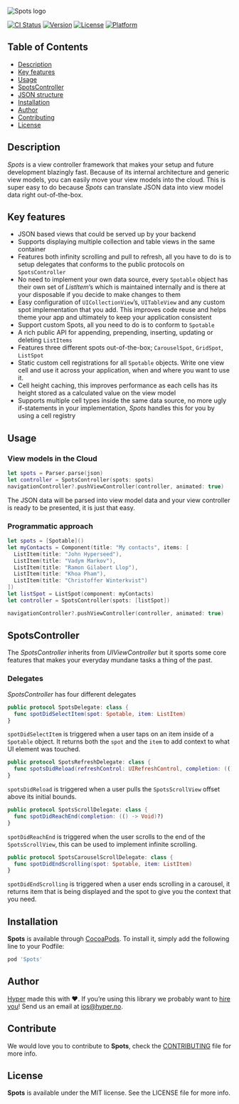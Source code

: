 ![Spots logo](https://raw.githubusercontent.com/hyperoslo/Spots/master/Images/logo_v3.png)

[![CI Status](http://img.shields.io/travis/hyperoslo/Spots.svg?style=flat)](https://travis-ci.org/hyperoslo/Spots)
[![Version](https://img.shields.io/cocoapods/v/Spots.svg?style=flat)](http://cocoadocs.org/docsets/Spots)
[![License](https://img.shields.io/cocoapods/l/Spots.svg?style=flat)](http://cocoadocs.org/docsets/Spots)
[![Platform](https://img.shields.io/cocoapods/p/Spots.svg?style=flat)](http://cocoadocs.org/docsets/Spots)

## Table of Contents

* [Description](#description)
* [Key features](#key-features)
* [Usage](#usage)
* [SpotsController](#spotscontroller)
* [JSON structure](#json-structure)
* [Installation](#installation)
* [Author](#author)
* [Contributing](#contributing)
* [License](#license)

## Description

*Spots* is a view controller framework that makes your setup and future
development blazingly fast. Because of its internal architecture and
generic view models, you can easily move your view models into
the cloud. This is super easy to do because *Spots* can translate
JSON data into view model data right out-of-the-box.

## Key features

- JSON based views that could be served up by your backend
- Supports displaying multiple collection and table views in the same container
- Features both infinity scrolling and pull to refresh, all you have to do is to setup delegates that conforms to the public protocols on `SpotsController`
- No need to implement your own data source, every `Spotable` object has their own set of *ListItem*’s which is maintained internally and is there at your disposable if you decide to make changes to them
- Easy configuration of `UICollectionView`’s, `UITableView` and any custom spot implementation that you add. This improves code reuse and helps theme your app and ultimately to keep your application consistent
- Support custom Spots, all you need to do is to conform to `Spotable`
- A rich public API for appending, prepending, inserting, updating or deleting `ListItems`
- Features three different spots out-of-the-box; `CarouselSpot`, `GridSpot`, `ListSpot`
- Static custom cell registrations for all `Spotable` objects. Write one view cell and use it across your application, when and where you want to use it.
- Cell height caching, this improves performance as each cells has its height stored as a calculated value on the view model
- Supports multiple cell types inside the same data source, no more ugly if-statements in your implementation, *Spots* handles this for you by using a cell registry

## Usage

### View models in the Cloud
```swift
let spots = Parser.parse(json)
let controller = SpotsController(spots: spots)
navigationController?.pushViewController(controller, animated: true)
```

The JSON data will be parsed into view model data and your view controller is ready to be presented, it is just that easy.

### Programmatic approach
```swift
let spots = [Spotable]()
let myContacts = Component(title: "My contacts", items: [
  ListItem(title: "John Hyperseed"),
  ListItem(title: "Vadym Markov"),
  ListItem(title: "Ramon Gilabert Llop"),
  ListItem(title: "Khoa Pham"),
  ListItem(title: "Christoffer Winterkvist")
])
let listSpot = ListSpot(component: myContacts)
let controller = SpotsController(spots: [listSpot])

navigationController?.pushViewController(controller, animated: true)
```

## SpotsController
The *SpotsController* inherits from *UIViewController* but it sports some core features that makes your everyday mundane tasks a thing of the past.

### Delegates
*SpotsController* has four different delegates

```swift
public protocol SpotsDelegate: class {
  func spotDidSelectItem(spot: Spotable, item: ListItem)
}
```

`spotDidSelectItem` is triggered when a user taps on an item inside of a `Spotable` object. It returns both the `spot` and the `item` to add context to what UI element was touched.

```swift
public protocol SpotsRefreshDelegate: class {
  func spotsDidReload(refreshControl: UIRefreshControl, completion: (() -> Void)?)
}
```

`spotsDidReload` is triggered when a user pulls the `SpotsScrollView` offset above its initial bounds.

```swift
public protocol SpotsScrollDelegate: class {
  func spotDidReachEnd(completion: (() -> Void)?)
}
```

`spotDidReachEnd` is triggered when the user scrolls to the end of the `SpotsScrollView`, this can be used to implement infinite scrolling.

```swift
public protocol SpotsCarouselScrollDelegate: class {
  func spotDidEndScrolling(spot: Spotable, item: ListItem)
}
```

`spotDidEndScrolling` is triggered when a user ends scrolling in a carousel, it returns item that is being displayed and the spot to give you the context that you need.

## Installation

**Spots** is available through [CocoaPods](http://cocoapods.org). To install
it, simply add the following line to your Podfile:

```ruby
pod 'Spots'
```

## Author

[Hyper](http://hyper.no) made this with ❤️. If you’re using this library we probably want to [hire you](https://github.com/hyperoslo/iOS-playbook/blob/master/HYPER_RECIPES.md)! Send us an email at ios@hyper.no.

## Contribute

We would love you to contribute to **Spots**, check the [CONTRIBUTING](https://github.com/hyperoslo/Spots/blob/master/CONTRIBUTING.md) file for more info.

## License

**Spots** is available under the MIT license. See the LICENSE file for more info.
